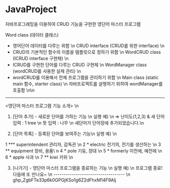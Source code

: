 # JavaProject
자바프로그래밍을 이용하여 CRUD 기능을 구현한 영단어 마스터 프로그램

Word class (데이터 클래스)
- 영어단어 데이터를 다루는 위함 \n
CRUD interface (CRUD를 위한 interface) \n
- CRUD의 기본적인 함수의 이름을 템플릿으로 정하기 위함 \n
WordCRUD class (ICRUD interface 구현체) \n
- ICRUD를 구현한 단어를 다루는 CRUD 구현체 \n
WordManager class (wordCRUD를 사용한 실제 관리) \n
- wordCRUD룰 이용해서 전체 프로그램을 관리하기 위함 \n
Main class (static main 함수, starter class) \n
  자바프로젝트를 살행하기 위하여 wordManager를 호출함  \n\n
-----------------------------------
<영단어 마스터 프로그램 기능 소개> \n
1. [단어 추가] - 새로운 단어를 가하는 기능 \n 
실행 예) \n
=> 난이도(1,2,3) & 새 단어 입력 : 1 tree \n
뜻 입력 : 나무 \n
새단어가 단어장에 추가되었습니다.\n

2. [단어 목록] - 등록된 단어를 보여주는 기능\n
실행 예) \n

1 *** superintendent  관리자, 감독관 \n
2 *         electric  전기의, 전기를 생산하는 \n
3 **       equipment  장비, 용품\ n
4 *             pole  기둥, 장대 \n
5 *         formerly  이전에, 예전에 \n
6 *            apple  사과 \n
7 **            kiwi  키위 \n


3. [나가기] - 영단어 마스터 프로그램을 종료하는 기능 \n
실행 예) \n
프로그램 종료! 다음에 또 만나요~ \n
----------------------------------- \n
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
 
